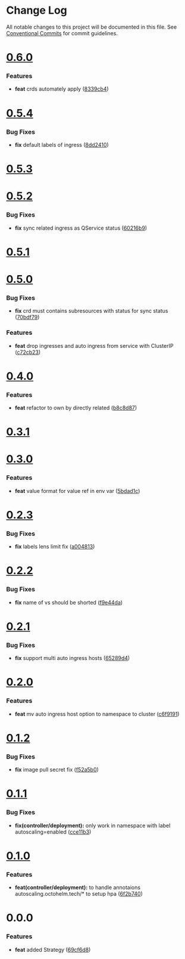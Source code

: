 # Change Log

All notable changes to this project will be documented in this file.
See [Conventional Commits](https://conventionalcommits.org) for commit guidelines.



# [0.6.0](https://github.com/octohelm/qservice-operator/compare/v0.5.4...v0.6.0)

### Features

* **feat** crds automately apply ([8339cb4](https://github.com/octohelm/qservice-operator/commit/8339cb4441bdde73939bc30bd5cc83c93a74a0f7))



# [0.5.4](https://github.com/octohelm/qservice-operator/compare/v0.5.3...v0.5.4)

### Bug Fixes

* **fix** default labels of ingress ([8dd2410](https://github.com/octohelm/qservice-operator/commit/8dd2410cadd6ee7fcdedf00cf9dd00909bfa0cb1))



# [0.5.3](https://github.com/octohelm/qservice-operator/compare/v0.5.2...v0.5.3)



# [0.5.2](https://github.com/octohelm/qservice-operator/compare/v0.5.1...v0.5.2)

### Bug Fixes

* **fix** sync related ingress as QService status ([60216b9](https://github.com/octohelm/qservice-operator/commit/60216b9dffe47abbbb28cbdfb6adedc3fcfc0188))



# [0.5.1](https://github.com/octohelm/qservice-operator/compare/v0.5.0...v0.5.1)



# [0.5.0](https://github.com/octohelm/qservice-operator/compare/v0.4.0...v0.5.0)

### Bug Fixes

* **fix** crd must contains subresources with status for sync status ([70bdf79](https://github.com/octohelm/qservice-operator/commit/70bdf79cf2c2b5f7e1d98c29ce2b794db89707f0))


### Features

* **feat** drop ingresses and auto ingress from service with ClusterIP ([c72cb23](https://github.com/octohelm/qservice-operator/commit/c72cb23396fe2f2c1bc0ce0038a1e9768a794e2b))



# [0.4.0](https://github.com/octohelm/qservice-operator/compare/v0.3.1...v0.4.0)

### Features

* **feat** refactor to own by directly related ([b8c8d87](https://github.com/octohelm/qservice-operator/commit/b8c8d87e6d0868a405c0b2706bd61496c7d9e8fb))



# [0.3.1](https://github.com/octohelm/qservice-operator/compare/v0.3.0...v0.3.1)



# [0.3.0](https://github.com/octohelm/qservice-operator/compare/v0.2.3...v0.3.0)

### Features

* **feat** value format for value ref in env var ([5bdad1c](https://github.com/octohelm/qservice-operator/commit/5bdad1c17d22c8c994b4307842b36ec19cd8d139))



# [0.2.3](https://github.com/octohelm/qservice-operator/compare/v0.2.2...v0.2.3)

### Bug Fixes

* **fix** labels lens limit fix ([a004813](https://github.com/octohelm/qservice-operator/commit/a004813b89c1c8dcb723159e91a7995ae17679c0))



# [0.2.2](https://github.com/octohelm/qservice-operator/compare/v0.2.1...v0.2.2)

### Bug Fixes

* **fix** name of vs should be shorted ([f9e44da](https://github.com/octohelm/qservice-operator/commit/f9e44dad90f213db19405a2d83713978d527bdbb))



# [0.2.1](https://github.com/octohelm/qservice-operator/compare/v0.2.0...v0.2.1)

### Bug Fixes

* **fix** support multi auto ingress hosts ([65289d4](https://github.com/octohelm/qservice-operator/commit/65289d4cbe00da060707c88dd112d631b7bfb8f9))



# [0.2.0](https://github.com/octohelm/qservice-operator/compare/v0.1.2...v0.2.0)

### Features

* **feat** mv auto ingress host option to namespace to cluster ([c6f9191](https://github.com/octohelm/qservice-operator/commit/c6f91917d2d1f2e7ac4d7bc2dd7644364bf86085))



# [0.1.2](https://github.com/octohelm/qservice-operator/compare/v0.1.1...v0.1.2)

### Bug Fixes

* **fix** image pull secret fix ([f52a5b0](https://github.com/octohelm/qservice-operator/commit/f52a5b06df1dd2bbf88e25675295a8ea01417481))



# [0.1.1](https://github.com/octohelm/qservice-operator/compare/v0.1.0...v0.1.1)

### Bug Fixes

* **fix(controller/deployment):** only work in namespace with label autoscaling=enabled ([cce11b3](https://github.com/octohelm/qservice-operator/commit/cce11b35974ea803643b7a4b32c096482798aac8))



# [0.1.0](https://github.com/octohelm/qservice-operator/compare/v0.0.0...v0.1.0)

### Features

* **feat(controller/deployment):** to handle annotaions autoscaling.octohelm.tech/* to setup hpa ([6f2b740](https://github.com/octohelm/qservice-operator/commit/6f2b7400afea62bc848e79658d57652269410845))



# 0.0.0

### Features

* **feat** added Strategy ([69cf6d8](https://github.com/octohelm/qservice-operator/commit/69cf6d8f6ae68ae8786eebb6ae12de5de3b5bf0f))
